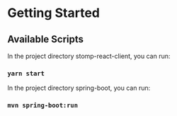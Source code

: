# Getting Started

## Available Scripts

In the project directory stomp-react-client, you can run:

### `yarn start`

In the project directory spring-boot, you can run:

### `mvn spring-boot:run`
